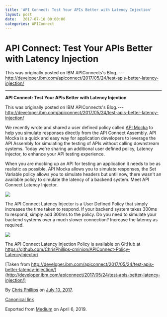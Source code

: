```yaml
---
title: 'API Connect: Test Your APIs Better with Latency Injection'
layout: post
date:   2017-07-10 00:00:00
categories: APIConnect
---
```


API Connect: Test Your APIs Better with Latency Injection
=========================================================


This was originally posted on IBM APIConnects's Blog. ---
http://developer.ibm.com/apiconnect/2017/05/24/test-apis-better-latency-injection/






------------------------------------------------------------------------




**API Connect: Test Your APIs Better with Latency Injection**

This was originally posted on IBM APIConnects's
Blog. --- <http://developer.ibm.com/apiconnect/2017/05/24/test-apis-better-latency-injection/>

We recently wrote and shared a user defined policy called [API
Mocka](https://developer.ibm.com/apiconnect/2017/05/11/mocking-backend-services-gateway-policies/) to help you simulate responses directly from the API
Connect Assembly. API Mocka is a quick and easy way for application
developers to leverage the API Assembly for simulating the testing of
APIs without calling downstream systems. Today we're sharing an
additional user defined policy, Latency Injector, to enhance your API
testing experience.

When you are mocking up an API for testing an application it needs to be
as realistic as possible. API Mocka allows you to simulate responses,
the Set Variable policy allows you to simulate headers but until now,
there wasn't an available policy to simulate the latency of a backend
system. Meet API Connect Latency Injector.

![](https://cdn-images-1.medium.com/max/800/0*mzcB4e1_-ybqSLCQ.png)

The API Connect Latency Injector is a User Defined Policy that simply
increases the time taken to respond. If your backend system takes 300ms
to respond, simply add 300ms to the policy. Do you need to simulate your
backend systems over a much slower connection? Increase the latency as
required.

![](https://cdn-images-1.medium.com/max/800/0*-HmokCEYkW-ixdV_.png)

The API Connect Latency Injection Policy is available on GitHub at
<https://github.com/ChrisPhillips-cminion/APIConnect-Policy-LatencyInjector/>

[Taken from
http://developer.ibm.com/apiconnect/2017/05/24/test-apis-better-latency-injection/](http://developer.ibm.com/apiconnect/2017/05/24/test-apis-better-latency-injection/)





By [Chris Phillips](https://medium.com/@cminion) on
[July 10, 2017](https://medium.com/p/601d02685d2b).

[Canonical
link](https://medium.com/@cminion/api-connect-test-your-apis-better-with-latency-injection-601d02685d2b)

Exported from [Medium](https://medium.com) on April 6, 2019.
